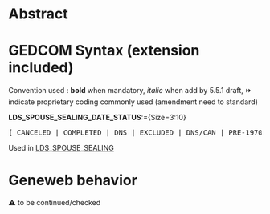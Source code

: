 ﻿# Abstract

# GEDCOM Syntax (extension included)
Convention used : **bold** when mandatory, _italic_ when add by 5.5.1 draft, &#x23E9; indicate proprietary coding commonly used (amendment need to standard)<br />

**LDS_SPOUSE_SEALING_DATE_STATUS**:={Size=3:10}
<pre>
[ CANCELED | COMPLETED | DNS | EXCLUDED | DNS/CAN | PRE-1970 | SUBMITTED | UNCLEARED ]
</pre>
Used in <a href=Ged.LDS_SPOUSE_SEALING>LDS_SPOUSE_SEALING</a><br />

# Geneweb behavior


:warning: to be continued/checked

